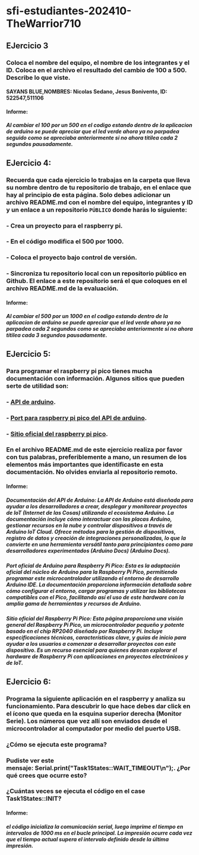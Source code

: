 # sfi-estudiantes-202410-TheWarrior710

## EJercicio 3

### Coloca el nombre del equipo, el nombre de los integrantes y el ID. Coloca en el archivo el resultado del cambio de 100 a 500. Describe lo que viste.
#### SAYANS BLUE,NOMBRES: Nicolas Sedano, Jesus Bonivento, ID: 522547,511106

#### Informe:

##### Al cambiar el 100 por un 500 en el codigo estando dentro de la aplicacion de arduino se puede apreciar que el led verde  ahora ya no parpadea seguido como se apreciaba anteriormente si no ahora titilea cada 2 segundos pausadamente.


## EJercicio 4: 

### Recuerda que cada ejercicio lo trabajas en la carpeta que lleva su nombre dentro de tu repositorio de trabajo, en el enlace que hay al principio de esta página. Solo debes adicionar un archivo README.md con el nombre del equipo, integrantes y ID y un enlace a un repositorio `PÚBLICO` donde harás lo siguiente:

### - Crea un proyecto para el raspberry pi.
### - En el código modifica el 500 por 1000.
### - Coloca el proyecto bajo control de versión.
### - Sincroniza tu repositorio local con un repositorio público en Github. El enlace a este repositorio será el que coloques en el archivo README.md de la evaluación.

#### Informe:

##### Al cambiar el 500 por un 1000 en el codigo estando dentro de la aplicacion de arduino se puede apreciar que el led verde  ahora ya no parpadea cada 2 segundos como se apreciaba anteriormente si no ahora titilea cada 3 segundos pausadamente.

## EJercicio 5: 

### Para programar el raspberry pi pico tienes mucha documentación con información. Algunos sitios que pueden serte de utilidad son:

### - [API de arduino](https://www.arduino.cc/).
### - [Port para raspberry pi pico del API de arduino](https://arduino-pico.readthedocs.io/en/latest/#).
### - [Sitio oficial del raspberry pi pico](https://www.raspberrypi.com/products/raspberry-pi-pico/).

### En el archivo README.md de este ejercicio realiza por favor con tus palabras, preferiblemente a mano, un resumen de los elementos más importantes que identificaste en esta documentación. No olvides enviarla al repositorio remoto.


#### Informe:

##### Documentación del API de Arduino: La API de Arduino está diseñada para ayudar a los desarrolladores a crear, desplegar y monitorear proyectos de IoT (Internet de las Cosas) utilizando el ecosistema Arduino. La documentación incluye cómo interactuar con las placas Arduino, gestionar recursos en la nube y controlar dispositivos a través de Arduino IoT Cloud. Ofrece métodos para la gestión de dispositivos, registro de datos y creación de integraciones personalizadas, lo que la convierte en una herramienta versátil tanto para principiantes como para desarrolladores experimentados​ (Arduino Docs)​ (Arduino Docs).

##### Port oficial de Arduino para Raspberry Pi Pico: Esta es la adaptación oficial del núcleo de Arduino para la Raspberry Pi Pico, permitiendo programar este microcontrolador utilizando el entorno de desarrollo Arduino IDE. La documentación proporciona información detallada sobre cómo configurar el entorno, cargar programas y utilizar las bibliotecas compatibles con el Pico, facilitando así el uso de este hardware con la amplia gama de herramientas y recursos de Arduino.

##### Sitio oficial del Raspberry Pi Pico: Esta página proporciona una visión general del Raspberry Pi Pico, un microcontrolador pequeño y potente basado en el chip RP2040 diseñado por Raspberry Pi. Incluye especificaciones técnicas, características clave, y guías de inicio para ayudar a los usuarios a comenzar a desarrollar proyectos con este dispositivo. Es un recurso esencial para quienes desean explorar el hardware de Raspberry Pi con aplicaciones en proyectos electrónicos y de IoT.

## EJercicio 6: 

### Programa la siguiente aplicación en el raspberry y analiza su funcionamiento. Para descubrir lo que hace debes dar click en el ícono que queda en la esquina superior derecha (Monitor Serie). Los números que vez allí son enviados desde el microcontrolador al computador por medio del puerto USB.

### ¿Cómo se ejecuta este programa?
### Pudiste ver este mensaje: Serial.print("Task1States::WAIT_TIMEOUT\n");. ¿Por qué crees que ocurre esto?
### ¿Cuántas veces se ejecuta el código en el case Task1States::INIT?


#### Informe:
##### el código inicializa la comunicación serial, luego imprime el tiempo en intervalos de 1000 ms en el bucle principal. La impresión ocurre cada vez que el tiempo actual supera el intervalo definido desde la última impresión.

